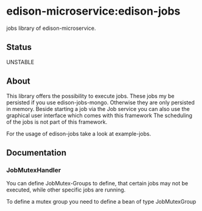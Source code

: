 # edison-microservice:edison-jobs

jobs library of edison-microservice.

## Status

UNSTABLE

## About

This library offers the possibility to execute jobs.
These jobs my be persisted if you use edison-jobs-mongo. Otherwise they are only persisted in memory.
Beside starting a job via the Job service you can also use the graphical user interface which comes with this framework
The scheduling of the jobs is not part of this framework.

For the usage of edison-jobs take a look at example-jobs.

## Documentation

### JobMutexHandler
You can define JobMutex-Groups to define, that certain jobs may not be executed, while other specific jobs are running.

To define a mutex group you need to define a bean of type JobMutexGroup